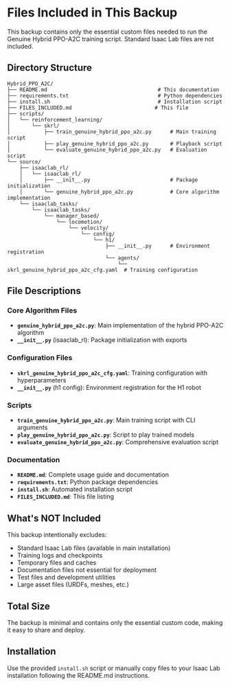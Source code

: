 # Files Included in This Backup

This backup contains only the essential custom files needed to run the Genuine Hybrid PPO-A2C training script. Standard Isaac Lab files are not included.

## Directory Structure

```
Hybrid_PPO_A2C/
├── README.md                                    # This documentation
├── requirements.txt                             # Python dependencies
├── install.sh                                   # Installation script
├── FILES_INCLUDED.md                           # This file
├── scripts/
│   └── reinforcement_learning/
│       └── skrl/
│           ├── train_genuine_hybrid_ppo_a2c.py      # Main training script
│           ├── play_genuine_hybrid_ppo_a2c.py       # Playback script
│           └── evaluate_genuine_hybrid_ppo_a2c.py   # Evaluation script
└── source/
    ├── isaaclab_rl/
    │   └── isaaclab_rl/
    │       ├── __init__.py                          # Package initialization
    │       └── genuine_hybrid_ppo_a2c.py            # Core algorithm implementation
    └── isaaclab_tasks/
        └── isaaclab_tasks/
            └── manager_based/
                └── locomotion/
                    └── velocity/
                        └── config/
                            └── h1/
                                ├── __init__.py      # Environment registration
                                └── agents/
                                    └── skrl_genuine_hybrid_ppo_a2c_cfg.yaml  # Training configuration
```

## File Descriptions

### Core Algorithm Files
- **`genuine_hybrid_ppo_a2c.py`**: Main implementation of the hybrid PPO-A2C algorithm
- **`__init__.py`** (isaaclab_rl): Package initialization with exports

### Configuration Files
- **`skrl_genuine_hybrid_ppo_a2c_cfg.yaml`**: Training configuration with hyperparameters
- **`__init__.py`** (h1 config): Environment registration for the H1 robot

### Scripts
- **`train_genuine_hybrid_ppo_a2c.py`**: Main training script with CLI arguments
- **`play_genuine_hybrid_ppo_a2c.py`**: Script to play trained models
- **`evaluate_genuine_hybrid_ppo_a2c.py`**: Comprehensive evaluation script

### Documentation
- **`README.md`**: Complete usage guide and documentation
- **`requirements.txt`**: Python package dependencies
- **`install.sh`**: Automated installation script
- **`FILES_INCLUDED.md`**: This file listing

## What's NOT Included

This backup intentionally excludes:
- Standard Isaac Lab files (available in main installation)
- Training logs and checkpoints
- Temporary files and caches
- Documentation files not essential for deployment
- Test files and development utilities
- Large asset files (URDFs, meshes, etc.)

## Total Size

The backup is minimal and contains only the essential custom code, making it easy to share and deploy.

## Installation

Use the provided `install.sh` script or manually copy files to your Isaac Lab installation following the README.md instructions.
